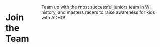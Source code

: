<div class="columns columns-12">

  <h1>Join the Team</h1>

  <p>Team up with the most successful juniors team in WI history, and masters racers to raise awareness for kids with ADHD!</p>

</div>